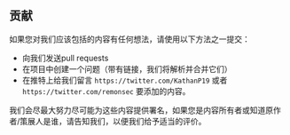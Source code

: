 ## 贡献

如果您对我们应该包括的内容有任何想法，请使用以下方法之一提交：

* 向我们发送pull requests
* 在项目中创建一个问题（带有链接，我们将解析并合并它们）
* 在推特上给我们留言 `https://twitter.com/KathanP19` 或者 `https://twitter.com/remonsec` 要添加的内容。

我们会尽最大努力尽可能为这些内容提供署名，如果您是内容所有者或知道原作者/策展人是谁，请告知我们，以便我们给予适当的评价。